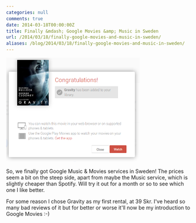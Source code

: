 ```yaml
---
categories: null
comments: true
date: 2014-03-18T00:00:00Z
title: Finally &mdash; Google Movies &amp; Music in Sweden
url: /2014/03/18/finally-google-movies-and-music-in-sweden/
aliases: /blog/2014/03/18/finally-google-movies-and-music-in-sweden/
---
```


<img class="right" src="/images/play-movies.png" style="width: 364px;">

So, we finally got Google Music & Movies services in Sweden!  The
prices seem a bit on the steep side, apart from maybe the Music
service, which is slightly cheaper than Spotify.  Will try it out for
a month or so to see which one I like better.

For some reason I chose Gravity as my first rental, at 39 Skr.  I've
heard so many bad reviews of it but for better or worse it'll now be
my introduction to Google Movies :-)

